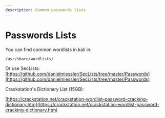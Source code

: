 ```yaml
---
description: Common passwords lists
---
```


# Passwords Lists

You can find common wordlists in kali in:

`/usr/share/wordlists/`

Or use SecLists: [https://github.com/danielmiessler/SecLists/tree/master/Passwords](https://github.com/danielmiessler/SecLists/tree/master/Passwords)

Crackstation's Dictionary List \(15GB\):

[https://crackstation.net/crackstation-wordlist-password-cracking-dictionary.htm](https://crackstation.net/crackstation-wordlist-password-cracking-dictionary.htm)

